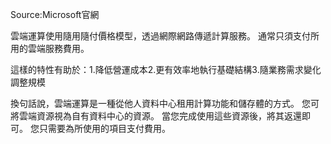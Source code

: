 Source:Microsoft官網


雲端運算使用隨用隨付價格模型，透過網際網路傳遞計算服務。 通常只須支付所用的雲端服務費用。

這樣的特性有助於：1.降低營運成本2.更有效率地執行基礎結構3.隨業務需求變化調整規模

換句話說，雲端運算是一種從他人資料中心租用計算功能和儲存體的方式。 您可將雲端資源視為自有資料中心的資源。 當您完成使用這些資源後，將其返還即可。 您只需要為所使用的項目支付費用。
